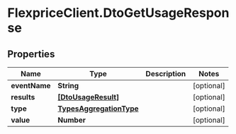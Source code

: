# FlexpriceClient.DtoGetUsageResponse

## Properties

Name | Type | Description | Notes
------------ | ------------- | ------------- | -------------
**eventName** | **String** |  | [optional] 
**results** | [**[DtoUsageResult]**](DtoUsageResult.md) |  | [optional] 
**type** | [**TypesAggregationType**](TypesAggregationType.md) |  | [optional] 
**value** | **Number** |  | [optional] 


